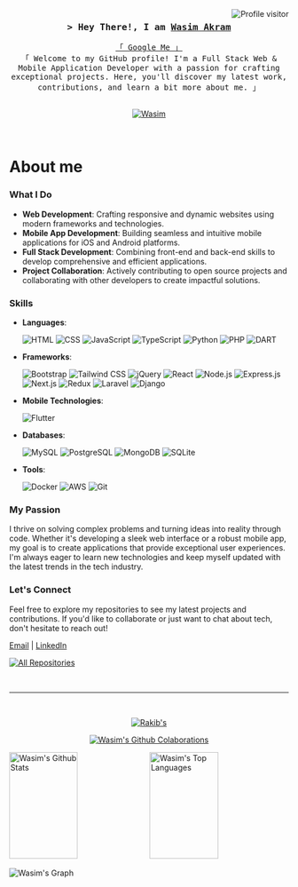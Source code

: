 

<a href="https://komarev.com/ghpvc/?username=Wa316082">
    <img align="right" src="https://komarev.com/ghpvc/?username=Wa316082&label=Visitors&color=0e75b6&style=flat"
        alt="Profile visitor" />
</a>



<!-- Intro  -->
<h3 align="center">
    <samp>&gt; Hey There!, I am
        <b><a target="_blank" href="">Wasim Akram</a></b>
    </samp>
</h3>


<p align="center">
    <samp>
        <a href="https://www.google.com/search?q=Wasim Akram">「 Google Me 」</a>
        <br>
        「 Welcome to my GitHub profile! I'm a Full Stack Web & Mobile Application Developer with a passion for crafting exceptional projects. Here, you'll discover my latest work, contributions, and learn a bit more about me. 」
        <br>
        <br>
    </samp>
</p>

<p align="center">
<!--     <a href="https://rakahsan.online/" target="blank">
        <img src="https://img.shields.io/badge/Website-DC143C?style=for-the-badge&logo=medium&logoColor=white"
            alt="rakib" />
    </a> -->
    <a href="https://www.linkedin.com/in/wasim-akram-ak" target="_blank">
        <img src="https://img.shields.io/badge/LinkedIn-0077B5?style=for-the-badge&logo=linkedin&logoColor=white"
            alt="Wasim" />
    </a>
    <!-- <a href="https://dev.to/alsiam" target="_blank">
    <img src="https://img.shields.io/badge/dev.to-0A0A0A?style=for-the-badge&logo=dev.to&logoColor=white" alt="alsiam" />
   </a> -->
<!--     <a href="https://twitter.com/Rakibahsan1212" target="_blank">
        <img src="https://img.shields.io/badge/Twitter-1DA1F2?style=for-the-badge&logo=twitter&logoColor=white" />
    </a>
    <a href="https://www.instagram.com/rakibahsan1212/" target="_blank">
        <img src="https://img.shields.io/badge/Instagram-fe4164?style=for-the-badge&logo=instagram&logoColor=white"
            alt="rakib" />
    </a>
    <a href="https://www.facebook.com/rakibahsan1212" target="_blank">
        <img src="https://img.shields.io/badge/Facebook-20BEFF?&style=for-the-badge&logo=facebook&logoColor=white"
            alt="rakib" />
    </a> -->
</p>
<br />

<!-- About Section -->
# About me

### What I Do

- **Web Development**: Crafting responsive and dynamic websites using modern frameworks and technologies.
- **Mobile App Development**: Building seamless and intuitive mobile applications for iOS and Android platforms.
- **Full Stack Development**: Combining front-end and back-end skills to develop comprehensive and efficient applications.
- **Project Collaboration**: Actively contributing to open source projects and collaborating with other developers to create impactful solutions.

### Skills

- **Languages**:
  
    ![HTML](https://img.shields.io/badge/-HTML-E34F26?style=flat&logo=html5&logoColor=white)
    ![CSS](https://img.shields.io/badge/-CSS-1572B6?style=flat&logo=css3&logoColor=white)
    ![JavaScript](https://img.shields.io/badge/-JavaScript-F7DF1E?style=flat&logo=javascript&logoColor=black)
    ![TypeScript](https://img.shields.io/badge/-TypeScript-007ACC?style=flat&logo=typescript&logoColor=white)
    ![Python](https://img.shields.io/badge/-Python-3776AB?style=flat&logo=python&logoColor=white)
    ![PHP](https://img.shields.io/badge/-PHP-777BB4?style=flat&logo=php&logoColor=white)
    ![DART](https://img.shields.io/badge/-dart-02569B?style=flat&logo=dart&logoColor=white)
- **Frameworks**:
  
    ![Bootstrap](https://img.shields.io/badge/-Bootstrap-7952B3?style=flat&logo=bootstrap&logoColor=white)
    ![Tailwind CSS](https://img.shields.io/badge/-Tailwind_CSS-38B2AC?style=flat&logo=tailwind-css&logoColor=white)
    ![jQuery](https://img.shields.io/badge/-jQuery-0769AD?style=flat&logo=jquery&logoColor=white)
    ![React](https://img.shields.io/badge/-React-61DAFB?style=flat&logo=react&logoColor=black)
    ![Node.js](https://img.shields.io/badge/-Node.js-339933?style=flat&logo=node.js&logoColor=white)
    ![Express.js](https://img.shields.io/badge/-Express.js-000000?style=flat&logo=express&logoColor=white)
    ![Next.js](https://img.shields.io/badge/-Next.js-000000?style=flat&logo=next.js&logoColor=white)
    ![Redux](https://img.shields.io/badge/-Redux-764ABC?style=flat&logo=redux&logoColor=white)
    ![Laravel](https://img.shields.io/badge/-Laravel-FF2D20?style=flat&logo=laravel&logoColor=white)
    ![Django](https://img.shields.io/badge/-Django-092E20?style=flat&logo=django&logoColor=white)
- **Mobile Technologies**:

  ![Flutter](https://img.shields.io/badge/-Flutter-02569B?style=flat&amp;logo=flutter&amp;logoColor=white)
- **Databases**:
  
    ![MySQL](https://img.shields.io/badge/-MySQL-4479A1?style=flat&logo=mysql&logoColor=white)
    ![PostgreSQL](https://img.shields.io/badge/-PostgreSQL-336791?style=flat&logo=postgresql&logoColor=white)
    ![MongoDB](https://img.shields.io/badge/-MongoDB-47A248?style=flat&logo=mongodb&logoColor=white)
    ![SQLite](https://img.shields.io/badge/-SQLite-003B57?style=flat&logo=sqlite&logoColor=white)
- **Tools**:
  
    ![Docker](https://img.shields.io/badge/-Docker-2496ED?style=flat&logo=docker&logoColor=white)
    ![AWS](https://img.shields.io/badge/-AWS-232F3E?style=flat&logo=amazon-aws&logoColor=white)
    ![Git](https://img.shields.io/badge/-Git-F05032?style=flat&logo=git&logoColor=white)
  
### My Passion

I thrive on solving complex problems and turning ideas into reality through code. Whether it's developing a sleek web interface or a robust mobile app, my goal is to create applications that provide exceptional user experiences. I'm always eager to learn new technologies and keep myself updated with the latest trends in the tech industry.

### Let's Connect

Feel free to explore my repositories to see my latest projects and contributions. If you'd like to collaborate or just want to chat about tech, don't hesitate to reach out!

[Email](mailto:wasimakram316082@gmnail.com) | [LinkedIn](https://www.linkedin.com/in/wasim-akram-ak)



<p align="left">
    <a href="https://github.com/Wa316082?tab=repositories" target="_blank"><img alt="All Repositories"
            title="All Repositories"
            src="https://img.shields.io/badge/-All%20Repos-2962FF?style=for-the-badge&logo=koding&logoColor=white" /></a>
</p>


<br />
<hr />
<br />

<p align="center">
    <a href="https://github.com/Wa316082">
        <img src="https://github-readme-streak-stats.herokuapp.com/?user=Wa316082&theme=radical&border=7F3FBF&background=0D1117"
            alt=Rakib's GitHub streak" />
    </a>
</p>

<p align="center">
    <a href="https://github.com/Wa316082">
        <img src="https://github-profile-summary-cards.vercel.app/api/cards/profile-details?username=Wa316082&theme=radical"
            alt="Wasim's Github Colaborations" />
    </a>
</p>

<a>
    <a href="https://github.com/Wa316082"><img alt="Wasim's Github Stats"
        src="https://github-readme-stats.vercel.app/api?username=anuraghazra&show_icons=true&theme=dark#gh-dark-mode-only)](https://github.com/anuraghazra/github-readme-stats#gh-dark-mode-only"
            height="192px" width="49.5%" /></a>
    <a href="https://github.com/Wa316082"><img alt="Wasim's Top Languages"
            src="https://denvercoder1-github-readme-stats.vercel.app/api/top-langs/?username=Wa316082&langs_count=8&layout=compact&theme=react&border_color=7F3FBF&bg_color=0D1117&title_color=F85D7F&icon_color=F8D866"
            height="192px" width="49.5%" /></a>
    <br />
</a>


![Wasim's
Graph](https://github-readme-activity-graph.vercel.app/graph?username=Wa316082&custom_titleWasim's%20GitHub%20Activity%20Graph&bg_color=0D1117&color=7F3FBF&line=7F3FBF&point=7F3FBF&area_color=FFFFFF&title_color=FFFFFF&area=true)
